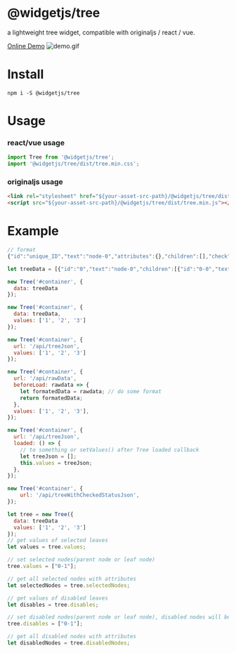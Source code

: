 # @widgetjs/tree

a lightweight tree widget, compatible with originaljs / react / vue.

[Online Demo](https://daweilv.github.io/treejs/)
![demo.gif](https://daweilv.github.io/treejs/demo.gif)

# Install

`npm i -S @widgetjs/tree`

# Usage

### react/vue usage

```js
import Tree from '@widgetjs/tree';
import '@widgetjs/tree/dist/tree.min.css';
```

### originaljs usage

```html
<link rel="stylesheet" href="${your-asset-src-path}/@widgetjs/tree/dist/tree.min.css">
<script src="${your-asset-src-path}/@widgetjs/tree/dist/tree.min.js"></script>
```

# Example

```js
// format
{"id":"unique_ID","text":"node-0","attributes":{},"children":[],"check":true/false}
```

```js
let treeData = [{"id":"0","text":"node-0","children":[{"id":"0-0","text":"node-0-0","children":[{"id":"0-0-0","text":"node-0-0-0"},{"id":"0-0-1","text":"node-0-0-1"},{"id":"0-0-2","text":"node-0-0-2"}]},{"id":"0-1","text":"node-0-1"}]},{"id":"1","text":"node-1","children":[{"id":"1-0","text":"node-1-0"},{"id":"1-1","text":"node-1-1"}]}];

new Tree('#container', {
  data: treeData
});

new Tree('#container', {
  data: treeData,
  values: ['1', '2', '3']
});

new Tree('#container', {
  url: '/api/treeJson',
  values: ['1', '2', '3']
});

new Tree('#container', {
  url: '/api/rawData',
  beforeLoad: rawdata => {
    let formatedData = rawdata; // do some format
    return formatedData;
  },
  values: ['1', '2', '3'],
});

new Tree('#container', {
  url: '/api/treeJson',
  loaded: () => {
    // to something or setValues() after Tree loaded callback
    let treeJson = [];
    this.values = treeJson;
  },
});

new Tree('#container', {
    url: '/api/treeWithCheckedStatusJson',
});

let tree = new Tree({
  data: treeData
  values: ['1', '2', '3']
});
// get values of selected leaves
let values = tree.values;

// set selected nodes(parent node or leaf node)
tree.values = ["0-1"];

// get all selected nodes with attributes
let selectedNodes = tree.selectedNodes;

// get values of disabled leaves
let disables = tree.disables;

// set disabled nodes(parent node or leaf node), disabled nodes will be readonly and unchangeable.
tree.disables = ["0-1"];

// get all disabled nodes with attributes
let disabledNodes = tree.disabledNodes;
```
